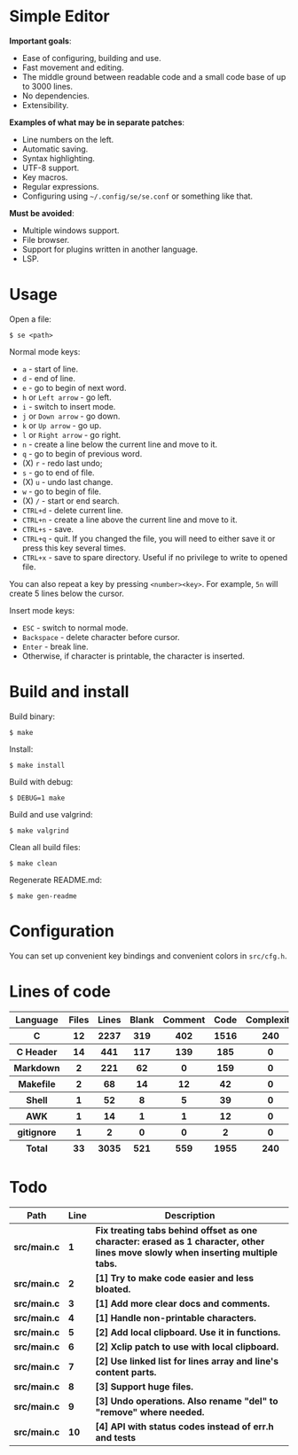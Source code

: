 # Simple Editor

**Important goals**:

- Ease of configuring, building and use.
- Fast movement and editing.
- The middle ground between readable code and a small code base of up to 3000 lines.
- No dependencies.
- Extensibility.

**Examples of what may be in separate patches**:

- Line numbers on the left.
- Automatic saving.
- Syntax highlighting.
- UTF-8 support.
- Key macros.
- Regular expressions.
- Configuring using `~/.config/se/se.conf` or something like that.

**Must be avoided**:

- Multiple windows support.
- File browser.
- Support for plugins written in another language.
- LSP.

# Usage

Open a file:

```
$ se <path>
```

Normal mode keys:

- `a` - start of line.
- `d` - end of line.
- `e` - go to begin of next word.
- `h` or `Left arrow` - go left.
- `i` - switch to insert mode.
- `j` or `Down arrow` - go down.
- `k` or `Up arrow` - go up.
- `l` or `Right arrow` - go right.
- `n` - create a line below the current line and move to it.
- `q` - go to begin of previous word.
- (X) `r` - redo last undo;
- `s` - go to end of file.
- (X) `u` - undo last change.
- `w` - go to begin of file.
- (X) `/` - start or end search.
- `CTRL+d` - delete current line.
- `CTRL+n` - create a line above the current line and move to it.
- `CTRL+s` - save.
- `CTRL+q` - quit. If you changed the file, you will need to either save it or press this key several times.
- `CTRL+x` - save to spare directory. Useful if no privilege to write to opened file.

You can also repeat a key by pressing `<number><key>`. For example, `5n` will create 5 lines below the cursor.

Insert mode keys:

- `ESC` - switch to normal mode.
- `Backspace` - delete character before cursor.
- `Enter` - break line.
- Otherwise, if character is printable, the character is inserted.

# Build and install

Build binary:

```
$ make
```

Install:

```
$ make install
```

Build with debug:

```
$ DEBUG=1 make
```

Build and use valgrind:

```
$ make valgrind
```

Clean all build files:

```
$ make clean
```

Regenerate README.md:

```
$ make gen-readme
```

# Configuration

You can set up convenient key bindings and convenient colors in `src/cfg.h`.


# Lines of code

<table id="scc-table">
	<thead><tr>
		<th>Language</th>
		<th>Files</th>
		<th>Lines</th>
		<th>Blank</th>
		<th>Comment</th>
		<th>Code</th>
		<th>Complexity</th>
		<th>Bytes</th>
	</tr></thead>
	<tbody><tr>
		<th>C</th>
		<th>12</th>
		<th>2237</th>
		<th>319</th>
		<th>402</th>
		<th>1516</th>
		<th>240</th>
		<th>52950</th>
	</tr><tr>
		<th>C Header</th>
		<th>14</th>
		<th>441</th>
		<th>117</th>
		<th>139</th>
		<th>185</th>
		<th>0</th>
		<th>10965</th>
	</tr><tr>
		<th>Markdown</th>
		<th>2</th>
		<th>221</th>
		<th>62</th>
		<th>0</th>
		<th>159</th>
		<th>0</th>
		<th>4290</th>
	</tr><tr>
		<th>Makefile</th>
		<th>2</th>
		<th>68</th>
		<th>14</th>
		<th>12</th>
		<th>42</th>
		<th>0</th>
		<th>1405</th>
	</tr><tr>
		<th>Shell</th>
		<th>1</th>
		<th>52</th>
		<th>8</th>
		<th>5</th>
		<th>39</th>
		<th>0</th>
		<th>1008</th>
	</tr><tr>
		<th>AWK</th>
		<th>1</th>
		<th>14</th>
		<th>1</th>
		<th>1</th>
		<th>12</th>
		<th>0</th>
		<th>220</th>
	</tr><tr>
		<th>gitignore</th>
		<th>1</th>
		<th>2</th>
		<th>0</th>
		<th>0</th>
		<th>2</th>
		<th>0</th>
		<th>11</th>
	</tr></tbody>
	<tfoot><tr>
		<th>Total</th>
		<th>33</th>
		<th>3035</th>
		<th>521</th>
		<th>559</th>
		<th>1955</th>
		<th>240</th>
    	<th>70849</th>
	</tr></tfoot>
	</table>

# Todo

|Path|Line|Description|
|-|-|-|
|**src/main.c**|**1**|**Fix treating tabs behind offset as one character: erased as 1 character, other lines move slowly when inserting multiple tabs.**|
|**src/main.c**|**2**|**[1] Try to make code easier and less bloated.**|
|**src/main.c**|**3**|**[1] Add more clear docs and comments.**|
|**src/main.c**|**4**|**[1] Handle non-printable characters.**|
|**src/main.c**|**5**|**[2] Add local clipboard. Use it in functions.**|
|**src/main.c**|**6**|**[2] Xclip patch to use with local clipboard.**|
|**src/main.c**|**7**|**[2] Use linked list for lines array and line's content parts.**|
|**src/main.c**|**8**|**[3] Support huge files.**|
|**src/main.c**|**9**|**[3] Undo operations. Also rename "del" to "remove" where needed.**|
|**src/main.c**|**10**|**[4] API with status codes instead of err.h and tests**|
